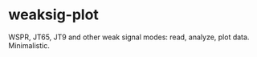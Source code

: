 # weaksig-plot
WSPR, JT65, JT9 and other weak signal modes: read, analyze, plot data. Minimalistic.

